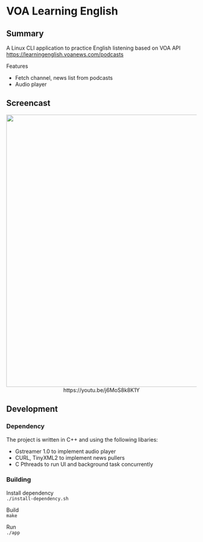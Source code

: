 # VOA Learning English

## Summary
A Linux CLI application to practice English listening based on VOA API  
https://learningenglish.voanews.com/podcasts  
  
Features
* Fetch channel, news list from podcasts  
* Audio player   

## Screencast
<div align="center">
  <a href="https://youtu.be/j6MoS8k8K1Y"><img src="https://github.com/maxterjy/voa-learning-english-linux/blob/master/screenshot/screenshot.png" width="720" alt=""></a>
</div>

<div align="center">
 https://youtu.be/j6MoS8k8K1Y
</div>


## Development
### Dependency
The project is written in C++ and using the following libaries:
* Gstreamer 1.0 to implement audio player
* CURL, TinyXML2 to implement news pullers
* C Pthreads to run UI and background task concurrently

### Building
Install dependency  
`./install-dependency.sh`

Build  
`make`

Run  
`./app`
